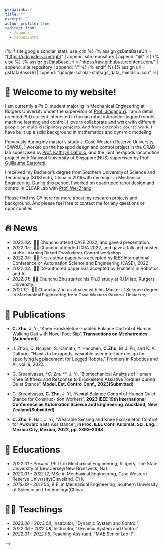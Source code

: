 ```yaml
---
permalink: /
title: ""
excerpt: ""
author_profile: true
redirect_from: 
  - /about/
  - /about.html
---
```


{% if site.google_scholar_stats_use_cdn %}
{% assign gsDataBaseUrl = "https://cdn.jsdelivr.net/gh/" | append: site.repository | append: "@" %}
{% else %}
{% assign gsDataBaseUrl = "https://raw.githubusercontent.com/" | append: site.repository | append: "/" %}
{% endif %}
{% assign url = gsDataBaseUrl | append: "google-scholar-stats/gs_data_shieldsio.json" %}

<span class='anchor' id='about-me'></span>
# 🎊 Welcome to my website!

I am currently a Ph.D. student majoring in Mechanical Engineering at Rutgers University under the supervison of [Prof. Jingang Yi](http://coewww.rutgers.edu/~jgyi/). I am a detail oriented PhD student interested in human robot interaction, ​legged robots, machine learning and control. I love to collaborate and work with different people on multi-disciplinary projects. And from extensive course work, I have built up a solid background in mathematics and dynamic modeling. ​

Previously during my master’s study at Case Western Reserve University (CWRU), I worked on the hexapod design and control project in the CRAB lab supervised by [Prof. Kathryn Daltorio](https://engineering.case.edu/research/labs/Daltorio/), and the joint hexapods locomotion project with National University of Singapore(NUS) supervised by Prof. [Guillaume Sartoretti](https://www.marmotlab.org). 

I received my Bachelor’s degree from Southern University of Science and Technology (SUSTech), China in 2019 with my major in Mechanical Engineering. During this period, I worked on quadruped robot design and control in CLEAR Lab with [Prof. Wei Zhang](https://www.wzhanglab.site).

Please find my [CV](./docs/CV.pdf) here for more about my research projects and background. And please feel free to contact me for any questions or opportunities. 


<!-- My research interest includes neural machine translation and computer vision. I have published more than 100 papers at the top international AI conferences with total <a href='https://scholar.google.com/citations?user=DhtAFkwAAAAJ'>google scholar citations <strong><span id='total_cit'>260000+</span></strong></a> (You can also use google scholar badge <a href='https://scholar.google.com/citations?user=DhtAFkwAAAAJ'><img src="https://img.shields.io/endpoint?url={{ url | url_encode }}&logo=Google%20Scholar&labelColor=f6f6f6&color=9cf&style=flat&label=citations"></a>). -->


# 🔥 News
- *2022.08*: &nbsp;🎉🎉 Chunchu attend CASE 2022, and gave a presentation.
- *2022.05*: &nbsp;🎉🎉 Chunchu attended ICRA 2022, and gave a talk and poster at the Learning Based Exoskeleton Control workshop.
- *2022.05*: &nbsp;🎉🎉 First author paper was accepted by IEEE International Conference on Automation Science and Engineering (CASE), 2022.
- *2022.03*: &nbsp;🎉🎉 Co-authored paper was accepted by Frontiers in Robotics and AI.
- *2022.01*: &nbsp;🎉🎉 Chunchu Zhu started his Ph.D study at RAM lab, Rutgers University. 
- *2021.12*: &nbsp;🎉🎉 Chunchu Zhu graduated with his Master of Science degree in Mechanical Engineering from Case Western Reserve University. 

# 📝 Publications 

<!-- <div class='paper-box'><div class='paper-box-image'><img src='images/500x300.png' alt="sym" width="100%"></div>
<div class='paper-box-text' markdown="1">

[Deep Residual Learning for Image Recognition](https://openaccess.thecvf.com/content_cvpr_2016/papers/He_Deep_Residual_Learning_CVPR_2016_paper.pdf), **Chunchu Zhu**, Feng Han, Jingang Yi

**CVPR, 2016** \| [**Project**](https://scholar.google.com/citations?view_op=view_citation&hl=zh-CN&user=DhtAFkwAAAAJ&citation_for_view=DhtAFkwAAAAJ:ALROH1vI_8AC) <strong><span class='show_paper_citations' data='DhtAFkwAAAAJ:ALROH1vI_8AC'></span></strong>
- Lorem ipsum dolor sit amet, consectetur adipiscing elit. Vivamus ornare aliquet ipsum, ac tempus justo dapibus sit amet. 
</div>
</div> -->
- **C. Zhu**, J. Yi, “Knee Exoskeleton-Enabled Balance Control of Human Walking Gait with Novel Foot Slip”, **Transactions on Mechatronics (Submitted)**
- J. Zhou, Q. Nguyen, S. Kamath, Y. Hacohen, **C.Zhu**, M. J. Fu, and K. A. Daltorio, “Hands to hexapods, wearable user interface design for specifying leg placement for Legged Robots,” Frontiers in Robotics and AI, vol. 9, 2022.

- G. Sreenivasan, **C. Zhu* **, J. Yi, “Biomechanical Analysis of Human Knee Stiffness and Response to Exoskeleton Assistive Torques during Quiet Stance”, **Model. Est. Control Conf., 2023(Submitted)**
- G. Sreenivasan, **C. Zhu**, J. Yi, “Neural Balance Control of Human Quiet Stance for Construc- tion Workers”, **2023 IEEE 19th International Conference on Automation Science and Engineering, Auckland, New Zealand(Submitted)**
- **C. Zhu**, F. Han, J. Yi, “Wearable Sensing and Knee Exoskeleton Control for Awkward Gaits Assistance”, **in Proc. IEEE Conf. Automat. Sci. Eng., Mexico City, Mexico, 2022, pp. 2393–2398**


# 📖 Educations
- *2022.01 - Present*, Ph.D. in Mechanical Engineering, Rutgers, The State University of New Jersey(New Brunswick, NJ).
- *2020.01 - 2022.12*, MSc in Mechanical Engineering, Case Western Reserve University(Cleveland, OH).
- *2015.09 - 2019.06*, B.E. in Mechanical Engineering, Southern University of Science and Technology(China). 

# 👨‍🏫 Teachings
- *2023.06 - 2023.08*, Instrcutor, "Dynamic System and Control".
- *2022.06 - 2022.08*, Instrcutor, "Dynamic System and Control".
- *2022.01 - 2022.05*, Teaching Assistant, "MAE Senior Lab II".

<!-- # 🎖 Honors and Awards
- *2021.10* Lorem ipsum dolor sit amet, consectetur adipiscing elit. Vivamus ornare aliquet ipsum, ac tempus justo dapibus sit amet. 
- *2021.09* Lorem ipsum dolor sit amet, consectetur adipiscing elit. Vivamus ornare aliquet ipsum, ac tempus justo dapibus sit amet.  -->
<!-- 

<!-- # 💬 Invited Talks
- *2021.06*, Lorem ipsum dolor sit amet, consectetur adipiscing elit. Vivamus ornare aliquet ipsum, ac tempus justo dapibus sit amet. 
- *2021.03*, Lorem ipsum dolor sit amet, consectetur adipiscing elit. Vivamus ornare aliquet ipsum, ac tempus justo dapibus sit amet.  \| [\[video\]](https://github.com/) --> -->

<!-- # 💻 Internships
- *2019.05 - 2020.02*, [Lorem](https://github.com/), China. -->


<script type='text/javascript' id='clustrmaps' src='//cdn.clustrmaps.com/map_v2.js?cl=ffffff&w=450&t=n&d=Ak5DuLvzIX678_sVyqunXdstRBZxnpMq3yWJEkgYk4w&co=2d78ad&cmo=3acc3a&cmn=ff5353&ct=ffffff'></script>